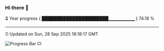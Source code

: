 ### Hi there 👋

⏳ Year progress { ██████████████████████▁▁▁▁▁▁▁▁ } 74.18 %

---

⏰ Updated on Sun, 28 Sep 2025 18:18:17 GMT

![Progress Bar CI](https://github.com/liununu/liununu/workflows/Progress%20Bar%20CI/badge.svg)
